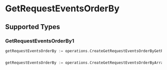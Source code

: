 # GetRequestEventsOrderBy


## Supported Types

### GetRequestEventsOrderBy1

```go
getRequestEventsOrderBy := operations.CreateGetRequestEventsOrderByGetRequestEventsOrderBy1(operations.GetRequestEventsOrderBy1{/* values here */})
```

### 

```go
getRequestEventsOrderBy := operations.CreateGetRequestEventsOrderByArrayOfgetRequestEventsOrderBy2([]operations.GetRequestEventsOrderBy2{/* values here */})
```

